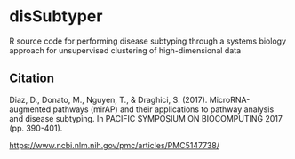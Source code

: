 # disSubtyper
R source code for performing disease subtyping through a systems biology approach for unsupervised clustering of high-dimensional data

## Citation
Diaz, D., Donato, M., Nguyen, T., & Draghici, S. (2017). MicroRNA-augmented pathways (mirAP) and their applications to pathway analysis and disease subtyping. In PACIFIC SYMPOSIUM ON BIOCOMPUTING 2017 (pp. 390-401).

https://www.ncbi.nlm.nih.gov/pmc/articles/PMC5147738/
